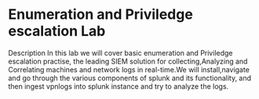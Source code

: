 # Enumeration and Priviledge escalation Lab

Description
In this lab we will cover basic enumeration and Priviledge escalation practise, the leading SIEM solution for collecting,Analyzing and Correlating machines and network logs in real-time.We will install,navigate and go through the various components of splunk and its functionality, and then ingest vpnlogs into splunk instance and try to analyze the logs. 
